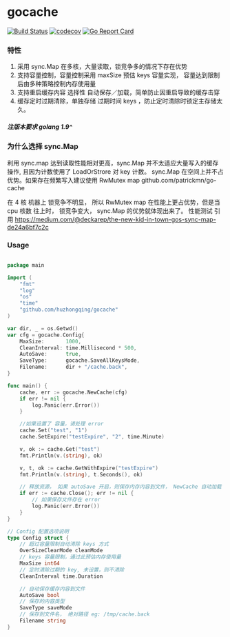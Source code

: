 # gocache

[![Build Status](https://travis-ci.org/huzhongqing/gocache.svg?branch=master)](https://travis-ci.org/huzhongqing/gocache)
[![codecov](https://codecov.io/gh/huzhongqing/gocache/branch/master/graph/badge.svg)](https://codecov.io/gh/huzhongqing/gocache)
[![Go Report Card](https://goreportcard.com/badge/github.com/huzhongqing/gocache)](https://goreportcard.com/report/github.com/huzhongqing/gocache)

### 特性

1. 采用 sync.Map 在多核，大量读取，锁竞争多的情况下存在优势
2. 支持容量控制，容量控制采用 maxSize 预估 keys 容量实现， 容量达到限制后由多种策略控制内存使用量
3. 支持重启缓存内容 选择性 自动保存／加载，简单防止因重启导致的缓存击穿
4. 缓存定时过期清除，单独存储 过期时间 keys ，防止定时清除时锁定主存储太久。

##### 注版本要求 golang 1.9^

### 为什么选择 sync.Map 

利用 sync.map 达到读取性能相对更高，sync.Map 并不太适应大量写入的缓存操作, 且因为计数使用了 LoadOrStrore 对 key 计数。
sync.Map 在空间上并不占优势。如果存在频繁写入建议使用 RwMutex map  github.com/patrickmn/go-cache

在 4 核 机器上 锁竞争不明显， 所以 RwMutex map 在性能上更占优势，但是当 cpu 核数 往上时， 锁竞争变大， sync.Map 的优势就体现出来了。
性能测试 引用 https://medium.com/@deckarep/the-new-kid-in-town-gos-sync-map-de24a6bf7c2c


### Usage

``` go

package main

import (
	"fmt"
	"log"
	"os"
    "time"
    "github.com/huzhongqing/gocache"
)

var dir, _ = os.Getwd()
var cfg = gocache.Config{
	MaxSize:       1000,
	CleanInterval: time.Millisecond * 500,
	AutoSave:      true,
	SaveType:      gocache.SaveAllKeysMode,
	Filename:      dir + "/cache.back",
}

func main() {
	cache, err := gocache.NewCache(cfg)
	if err != nil {
		log.Panic(err.Error())
	}

	//如果设置了 容量，请处理 error
	cache.Set("test", "1")
	cache.SetExpire("testExpire", "2", time.Minute)

	v, ok := cache.Get("test")
	fmt.Println(v.(string), ok)

	v, t, ok := cache.GetWithExpire("testExpire")
	fmt.Println(v.(string), t.Seconds(), ok)

	// 释放资源， 如果 autoSave 开启，则保存内存内容到文件， NewCache 自动加载
	if err := cache.Close(); err != nil {
		// 如果保存文件存在 error
		log.Panic(err.Error())
	}
}

```

``` go
// Config 配置选项说明
type Config struct {
	// 超过容量限制自动清除 keys 方式
	OverSizeClearMode cleanMode
	// keys 容量限制，通过此预估内存使用量
	MaxSize int64
	// 定时清除过期的 key, 未设置，则不清除
	CleanInterval time.Duration

	// 自动保存缓存内容到文件
	AutoSave bool
	// 保存的内容类型
	SaveType saveMode
	// 保存到文件名， 绝对路径 eg: /tmp/cache.back
	Filename string
}
```


